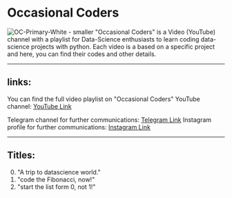 # Occasional Coders
![OC-Primary-White - smaller](https://user-images.githubusercontent.com/62722056/113588051-e8a4f780-9644-11eb-948a-1cf9da2a9653.png)
"Occasional Coders" is a Video (YouTube) channel with a playlist for Data-Science enthusiasts to learn coding data-science projects with python. Each video is a based on a specific project and here, you can find their codes and other details.

***

## links:
You can find the full video playlist on "Occasional Coders" YouTube channel: [YouTube Link](https://youtube.com/) 

Telegram channel for further communications: [Telegram Link](https://t.me/oc_coders) 
Instagram profile for further communications: [Instagram Link](instagram.com/oc_coders)

***

## Titles:

0. "A trip to datascience world."
1. "code the Fibonacci, now!"
2. "start the list form 0, not 1!"

